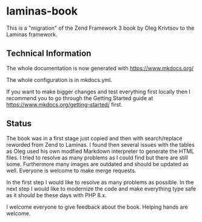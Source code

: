 # laminas-book

This is a "migration" of the Zend Framework 3 book by Oleg Krivtsov to the Laminas framework.

## Technical Information

The whole documentation is now generated with https://www.mkdocs.org/

The whole configuration is in mkdocs.yml.

If you want to make bigger changes and test everything first locally then I recommend you to go through the Getting Started
guide at https://www.mkdocs.org/getting-started/ first.

## Status

The book was in a first stage just copied and then with search/replace reworded from Zend to Laminas.
I found then several issues with the tables as Oleg used his own modfied Markdown interpreter to generate the HTML files.
I tried to resolve as many problems as I could find but there are still some. Furthermore many images are outdated
and should be updated as well. Everyone is welcome to make merge requests.

In the first step I would like to resolve as many problems as possible. In the next step I would like to modernize the code
and make everything type safe as it should be these days with PHP 8.x.

I welcome everyone to give feedback about the book. Helping hands are welcome.